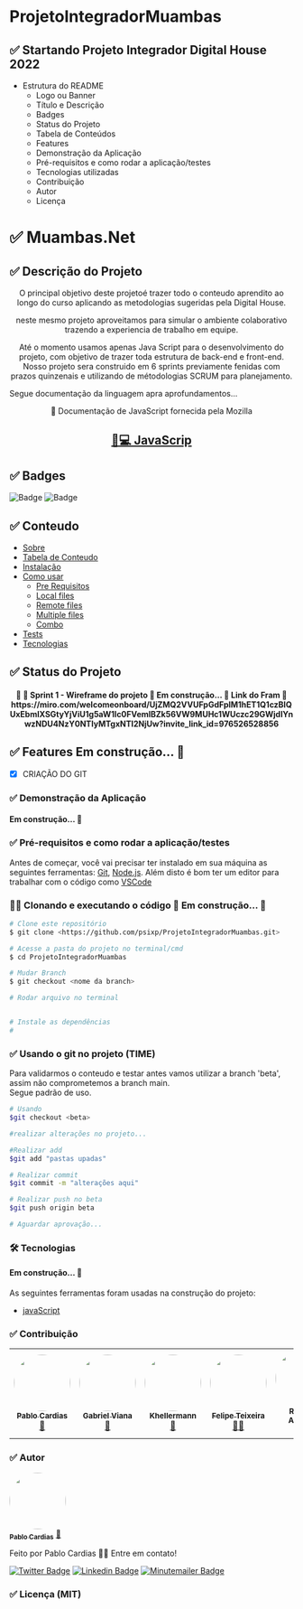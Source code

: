 # ProjetoIntegradorMuambas

## ✅ Startando Projeto Integrador Digital House 2022


- Estrutura do README
    - Logo ou Banner
    - Título e Descrição
    - Badges
    - Status do Projeto
    - Tabela de Conteúdos
    - Features
    - Demonstração da Aplicação
    - Pré-requisitos e como rodar a aplicação/testes
    - Tecnologias utilizadas
    - Contribuição
    - Autor
    - Licença

# ✅ Muambas.Net

## ✅ Descrição do Projeto

<p align="center">O principal objetivo deste projetoé trazer todo o conteudo aprendito ao longo do curso aplicando as metodologias sugeridas pela Digital House.</p>
<p align="center">neste mesmo projeto aproveitamos para simular o ambiente colaborativo trazendo a experiencia de trabalho em equipe.</p>

<p align="center">Até o momento usamos apenas Java Script para o desenvolvimento do projeto, com objetivo de trazer toda estrutura de back-end e front-end. Nosso projeto sera construido em 6 sprints previamente fenidas com prazos quinzenais e utilizando de métodologias SCRUM para planejamento.</p>

<span>Segue documentação da linguagem apra aprofundamentos...</span>


<p align="center">🦖 Documentação de JavaScript fornecida pela Mozilla</p>
<h2 align="center">
    <a href="https://developer.mozilla.org/pt-BR/docs/Web/JavaScript">🔗💻 JavaScrip</a>
</h2>

## ✅ Badges

![Badge](https://img.shields.io/badge/Muambas.net-v1.0-green)
![Badge](https://img.shields.io/badge/License-MIT-green)

## ✅ Conteudo

<!--ts-->
   * [Sobre](#Sobre)
   * [Tabela de Conteudo](#tabela-de-conteudo)
   * [Instalação](#instalacao)
   * [Como usar](#como-usar)
      * [Pre Requisitos](#pre-requisitos)
      * [Local files](#local-files)
      * [Remote files](#remote-files)
      * [Multiple files](#multiple-files)
      * [Combo](#combo)
   * [Tests](#testes)
   * [Tecnologias](#tecnologias)
<!--te-->

## ✅ Status do Projeto

<h4 align="center"> 
	🚧 🦖 Sprint 1 - Wireframe do projeto 🚀 Em construção...  🚧
   Link do Fram 🔗 https://miro.com/welcomeonboard/UjZMQ2VVUFpGdFplM1hET1Q1czBIQUxEbmlXSGtyYjViU1g5aW1lc0FVemlBZk56VW9MUHc1WUczc29GWjdIYnwzNDU4NzY0NTIyMTgxNTI2NjUw?invite_link_id=976526528856
</h4>

## ✅ Features Em construção...  🚧

- [x] CRIAÇÃO DO GIT



### ✅ Demonstração da Aplicação

<h4 aling="center">Em construção...  🚧</h4>

### ✅ Pré-requisitos e como rodar a aplicação/testes

Antes de começar, você vai precisar ter instalado em sua máquina as seguintes ferramentas:
[Git](https://git-scm.com), [Node.js](https://nodejs.org/en/). 
Além disto é bom ter um editor para trabalhar com o código como [VSCode](https://code.visualstudio.com/)

### 🦖🚀 Clonando e executando o código 🚀 Em construção...  🚧

```bash
# Clone este repositório
$ git clone <https://github.com/psixp/ProjetoIntegradorMuambas.git>

# Acesse a pasta do projeto no terminal/cmd
$ cd ProjetoIntegradorMuambas

# Mudar Branch
$ git checkout <nome da branch>

# Rodar arquivo no terminal


# Instale as dependências
#

```
### ✅ Usando o git no projeto (TIME)

<p>Para validarmos o conteudo e testar antes vamos utilizar a branch 'beta', assim não comprometemos a branch main. <br>
Segue padrão de uso.
 </p>

```bash
# Usando
$git checkout <beta>

#realizar alterações no projeto...

#Realizar add
$git add "pastas upadas"

# Realizar commit
$git commit -m "alterações aqui"

# Realizar push no beta
$git push origin beta

# Aguardar aprovação...
```


### 🛠 Tecnologias

<h4 aling="center">Em construção...  🚧</h4>

As seguintes ferramentas foram usadas na construção do projeto:

- [javaScript](https://developer.mozilla.org/pt-BR/docs/Web/JavaScript)

### ✅ Contribuição

<table>
  <tr>
    <td align="center"><a href="https://github.com/psixp"><img style="border-radius: 50%;" src="https://avatars.githubusercontent.com/u/42665906?v=4" width="100px;" alt=""/><br /><sub><b>Pablo Cardias</b></sub></a><br /><a href="https://github.com/psixp" title="psixp">🦖</a></td>
    <td align="center"><a href="https://github.com/vianagabriel"><img style="border-radius: 50%;" src="https://avatars.githubusercontent.com/u/91292520?v=4" width="100px;" alt=""/><br /><sub><b>Gabriel Viana</b></sub></a><br /><a href="https://github.com/vianagabriel" title="vianagabriel">🐊</a></td>
    <td align="center"><a href="https://github.com/khellermann"><img style="border-radius: 50%;" src="https://avatars.githubusercontent.com/u/26842987?v=4" width="100px;" alt=""/><br /><sub><b>Khellermann</b></sub></a><br /><a href="https://github.com/khellermann" title="khellermann">🦡</a></td>
     <td align="center"><a href="https://github.com/felipetexa"><img style="border-radius: 50%;" src="https://avatars.githubusercontent.com/u/83251984?v=4" width="100px;" alt=""/><br /><sub><b>Felipe Teixeira</b></sub></a><br /><a href="https://github.com/felipetexa" title="felipetexa">👨‍🚀</a></td>
     <td align="center"><a href="https://github.com/Roberta-AHassib"><img style="border-radius: 50%;" src="https://avatars.githubusercontent.com/u/84181808?v=4" width="100px;" alt=""/><br /><sub><b>Roberta AHassib</b></sub></a><br /><a href="https://github.com/Roberta-AHassib" title="Roberta-AHassib">💁‍♀️</a></td>
  </tr>
</table>

### ✅ Autor

<a href="https://blog.rocketseat.com.br/author/thiago/">
 <img style="border-radius: 50%;" src="https://avatars.githubusercontent.com/u/42665906?s=96&v=4" width="100px;" alt=""/>
 <br />
 <sub><b>Pablo Cardias</b></sub></a> <a href="#" title="Six">🦖</a>


Feito por Pablo Cardias 👋🏽 Entre em contato!

[![Twitter Badge](https://img.shields.io/badge/-@CardiasPablo-1ca0f1?style=flat-square&labelColor=1ca0f1&logo=twitter&logoColor=white&link=https://twitter.com/CardiasPablo)](https://twitter.com/CardiasPablo) [![Linkedin Badge](https://img.shields.io/badge/-Pablo-blue?style=flat-square&logo=Linkedin&logoColor=white&link=https://www.linkedin.com/in/pablo-cardias-flores-a2a77a161/)](https://www.linkedin.com/in/https://www.linkedin.com/in/pablo-cardias-flores-a2a77a161/) 
[![Minutemailer Badge](https://img.shields.io/badge/-pablo_six@live.com-30B980?style=flat-square&logo=Minutemailer&logoColor=white&link=mailto:pablo_six@live.com)](mailto:pablo_six@live.com)

### ✅ Licença (MIT)
